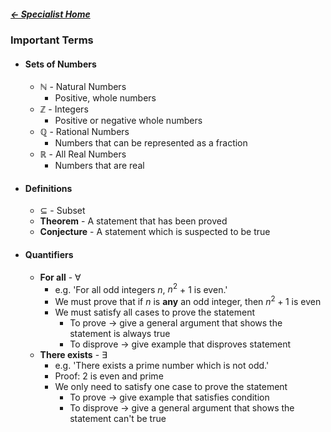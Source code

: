 ##### [← Specialist Home](Specialist%20Home%20-%20Year%2011)

### Important Terms
- #### Sets of Numbers
	- $\mathbb{N}$ - Natural Numbers
		- Positive, whole numbers
	- $\mathbb{Z}$ - Integers
		- Positive or negative whole numbers
	- $\mathbb{Q}$ - Rational Numbers
		- Numbers that can be represented as a fraction
	- $\mathbb{R}$ - All Real Numbers
		- Numbers that are real
- #### Definitions
	- $\subseteq$ - Subset
	- **Theorem** - A statement that has been proved
	- **Conjecture** - A statement which is suspected to be true
- #### Quantifiers
	- **For all** - $\forall$
		- e.g. 'For all odd integers $n$,  $n^2$ + $1$ is even.'
		- We must prove that if $n$ is **any** an odd integer, then $n^2 + 1$ is even 
		- We must satisfy all cases to prove the statement
			- To prove → give a general argument that shows the statement is always true
			- To disprove → give example that disproves statement
	- **There exists** - $\exists$
		- e.g. 'There exists a prime number which is not odd.'
		- Proof: 2 is even and prime
		- We only need to satisfy one case to prove the statement
			- To prove → give example that satisfies condition
			- To disprove → give a general argument that shows the statement can't be true
